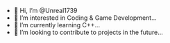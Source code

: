 - 👋 Hi, I’m @Unreal1739
- 👀 I’m interested in Coding & Game Development...
- 🌱 I’m currently learning C++...
- 💞️ I’m looking to contribute to projects in the future...


<!---
Unreal1739/Unreal1739 is a ✨ special ✨ repository because its `README.md` (this file) appears on your GitHub profile.
You can click the Preview link to take a look at your changes.
- 📫 How to reach me ...
- 📜 C++, JavaScript, Python...
--->

